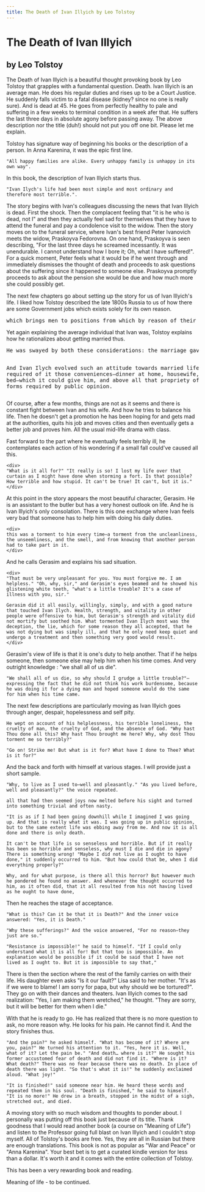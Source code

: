 ```yaml
---
title: The Death of Ivan Illyich by Leo Tolstoy
---
```


# The Death of Ivan Illyich
## by Leo Tolstoy

The Death of Ivan Illyich is a beautiful thought provoking book by Leo Tolstoy that grapples with a fundamental question. Death. Ivan Illyich is an average man. He does his regular duties and rises up to be a Court Justice. He suddenly falls victim to a fatal disease (kidney? since no one is really sure). And is dead at 45. He goes from perfectly healthy to pale and suffering in a few weeks to terminal condition in a week afer that. He suffers the last three days in absolute agony before passing away. The above description nor the title (duh!) should not put you off one bit. Please let me explain.

Tolstoy has signature way of beginning his books or the description of a person. In Anna Karenina, it was the epic first line.

```
"All happy families are alike. Every unhappy family is unhappy in its own way".
```

In this book, the description of Ivan Illyich starts thus. 

```
"Ivan Ilych's life had been most simple and most ordinary and therefore most terrible.".
```

The story begins with Ivan's colleagues discussing the news that Ivan Illyich is dead. First the shock. Then the complacent feeling that "it is he who is dead, not I" and then they actually feel sad for themselves that they have to attend the funeral and pay a condolence visit to the widow. Then the story moves on to the funeral service, where Ivan's best friend Peter Ivanovich meets the widow, Praskoyva Fedorovna. On one hand, Praskoyva is seen describing, "For the last three days he screamed incessantly. It was unendurable. I cannot understand how I bore it;  Oh, what I have suffered!". For a quick moment, Peter feels what it would be if he went through and immediately dismisses the thought of death and proceeds to ask questions about the suffering since it happened to someone else. Praskoyva promptly proceeds to ask about the pension she would be due and how much more she could possibly get.

The next few chapters go about setting up the story for us of Ivan Illyich's life. I liked how Tolstoy described the late 1800s Russia to us of how there are some Government jobs which exists solely for its own reason.


<div class="highlighter-rouge"><div class="highlight"><pre class="highlight" style=overflow-wrap: break-word;">
which brings men to positions from which by reason of their long service they cannot be dismissed, though they are obviously unfit to hold any responsible position, and for whom therefore posts are specially created, which though fictitious carry salaries of from six to ten thousand rubles that are not fictitious.
</pre></div></div>

Yet again explaining the average individual that Ivan was, Tolstoy explains how he rationalizes about getting married thus.

<div class="highlighter-rouge"><div class="highlight"><pre class="highlight" style=overflow-wrap: break-word;">
He was swayed by both these considerations: the marriage gave him personal satisfaction, and at the same time it was considered the right thing by the most highly placed of his associates. So Ivan Ilych got married.

And Ivan Ilych evolved such an attitude towards married life. He only required of it those conveniences—dinner at home, housewife, and bed—which it could give him, and above all that propriety of external forms required by public opinion.
</pre></div></div>


Of course, after a few months, things are not as it seems and there is constant fight between Ivan and his wife. And how he tries to balance his life. Then he doesn't get a promotion he has been hoping for and gets mad at the authorities, quits his job and moves cities and then eventually gets a better job and proves him. All the usual mid-life drama with class.

Fast forward to the part where he eventually feels terribly ill, he contemplates each action of his wondering if a small fall could've caused all this.

```
<div>
"What is it all for?" "It really is so! I lost my life over that curtain as I might have done when storming a fort. Is that possible? How terrible and how stupid. It can't be true! It can't, but it is."
</div>
```

At this point in the story appears the most beautiful character, Gerasim. He is an assistant to the butler but has a very honest outlook on life. And he is Ivan Illyich's only consolation. There is this one exchange where Ivan feels very bad that someone has to help him with doing his daily duties.

```
<div>
this was a torment to him every time—a torment from the uncleanliness, the unseemliness, and the smell, and from knowing that another person had to take part in it.
</div>
```

And he calls Gerasim and explains his sad situation.

```
<div>
"That must be very unpleasant for you. You must forgive me. I am helpless." "Oh, why, sir," and Gerasim's eyes beamed and he showed his glistening white teeth, "what's a little trouble? It's a case of illness with you, sir."

Gerasim did it all easily, willingly, simply, and with a good nature that touched Ivan Ilych. Health, strength, and vitality in other people were offensive to him, but Gerasim's strength and vitality did not mortify but soothed him. What tormented Ivan Ilych most was the deception, the lie, which for some reason they all accepted, that he was not dying but was simply ill, and that he only need keep quiet and undergo a treatment and then something very good would result.
</div>
```

Gerasim's view of life is that it is one's duty to help another. That if he helps someone, then someone else may help him when his time comes. And very outright knowledge : "we shall all of us die".

```
"We shall all of us die, so why should I grudge a little trouble?"—expressing the fact that he did not think his work burdensome, because he was doing it for a dying man and hoped someone would do the same for him when his time came.
```

The next few descriptions are particularly moving as Ivan Illyich goes through anger, despair, hopelessness and self pity.

```
He wept on account of his helplessness, his terrible loneliness, the cruelty of man, the cruelty of God, and the absence of God. "Why hast Thou done all this? Why hast Thou brought me here? Why, why dost Thou torment me so terribly?"

"Go on! Strike me! But what is it for? What have I done to Thee? What is it for?"
```

And the back and forth with himself at various stages. I will provide just a short sample.

```
"Why, to live as I used to—well and pleasantly." "As you lived before, well and pleasantly?" the voice repeated.

all that had then seemed joys now melted before his sight and turned into something trivial and often nasty.

"It is as if I had been going downhill while I imagined I was going up. And that is really what it was. I was going up in public opinion, but to the same extent life was ebbing away from me. And now it is all done and there is only death.

It can't be that life is so senseless and horrible. But if it really has been so horrible and senseless, why must I die and die in agony? There is something wrong! "Maybe I did not live as I ought to have done," it suddenly occurred to him. "But how could that be, when I did everything properly?"

Why, and for what purpose, is there all this horror? But however much he pondered he found no answer. And whenever the thought occurred to him, as it often did, that it all resulted from his not having lived as he ought to have done,
```

Then he reaches the stage of acceptance.

```
"What is this? Can it be that it is Death?" And the inner voice answered: "Yes, it is Death."

"Why these sufferings?" And the voice answered, "For no reason—they just are so."

"Resistance is impossible!" he said to himself. "If I could only understand what it is all for! But that too is impossible. An explanation would be possible if it could be said that I have not lived as I ought to. But it is impossible to say that,"
```

There is then the section where the rest of the family carries on with their life. His daughter even asks "Is it our fault?" Lisa said to her mother. "It's as if we were to blame! I am sorry for papa, but why should we be tortured?". They go on with their dances and theaters. Ivan Illyich comes to the sad realization: "Yes, I am making them wretched," he thought. "They are sorry, but it will be better for them when I die."

With that he is ready to go. He has realized that there is no more question to ask, no more reason why. He looks for his pain. He cannot find it. And the story finishes thus.

```
"And the pain?" he asked himself. "What has become of it? Where are you, pain?" He turned his attention to it. "Yes, here it is. Well, what of it? Let the pain be." "And death… where is it?" He sought his former accustomed fear of death and did not find it. "Where is it? What death?" There was no fear because there was no death. In place of death there was light. "So that's what it is!" he suddenly exclaimed aloud. "What joy!"

"It is finished!" said someone near him. He heard these words and repeated them in his soul. "Death is finished," he said to himself. "It is no more!" He drew in a breath, stopped in the midst of a sigh, stretched out, and died.
```

A moving story with so much wisdom and thoughts to ponder about. I personally was putting off this book just because of its title. Thank goodness that I would read another book (a course on "Meaning of Life") and listen to the Professor going full blast on Ivan Illyich and I couldn't stop myself. All of Tolstoy's books are free. Yes, they are all in Russian but there are enough translations. This book is not as popular as "War and Peace" or "Anna Karenina". Your best bet is to get a curated kindle version for less than a dollar. It's worth it and it comes with the entire collection of Tolstoy.

This has been a very rewarding book and reading.

Meaning of life - to be continued.

